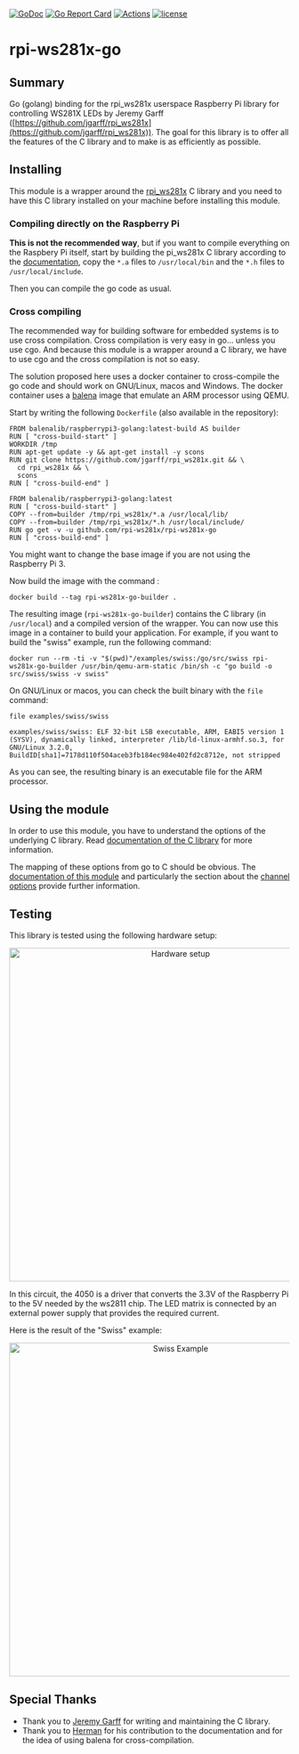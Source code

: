 [![GoDoc](https://godoc.org/github.com/rpi-ws281x/rpi-ws281x-go?status.svg)](http://godoc.org/github.com/rpi-ws281x/rpi-ws281x-go)
[![Go Report Card](https://goreportcard.com/badge/github.com/rpi-ws281x/rpi-ws281x-go)](https://goreportcard.com/report/github.com/rpi-ws281x/rpi-ws281x-go)
[![Actions](https://github.com/rpi-ws281x/rpi-ws281x-go/workflows/CI/badge.svg)](https://github.com/rpi-ws281x/rpi-ws281x-go/actions)
[![license](https://img.shields.io/github/license/rpi-ws281x/rpi-ws281x-go.svg)](https://github.com/rpi-ws281x/rpi-ws281x-go)

# rpi-ws281x-go

## Summary

Go (golang) binding for the rpi_ws281x userspace Raspberry Pi library for controlling WS281X LEDs by Jeremy Garff ([https://github.com/jgarff/rpi_ws281x](https://github.com/jgarff/rpi_ws281x)). The goal for this library is to offer all the features of the C library and to make is as efficiently as possible.

## Installing

This module is a wrapper around the [rpi_ws281x](https://github.com/jgarff/rpi_ws281x) C library and you need to have this C library installed on your machine before installing this module.

### Compiling directly on the Raspberry Pi

**This is not the recommended way**, but if you want to compile everything on the Raspbery Pi itself, start by building
the pi_ws281x C library according to the [documentation](https://github.com/jgarff/rpi_ws281x#build),
copy the `*.a` files to `/usr/local/bin` and the `*.h` files to `/usr/local/include`.

Then you can compile the go code as usual.

### Cross compiling

The recommended way for building software for embedded systems is to use cross compilation. Cross compilation is very
easy in go... unless you use cgo. And because this module is a wrapper around a C library, we have to use cgo and the
cross compilation is not so easy.

The solution proposed here uses a docker container to cross-compile the go code and should work on GNU/Linux, macos
and Windows. The docker container uses a [balena](https://www.balena.io/) image that emulate an ARM processor using QEMU.

Start by writing the following `Dockerfile` (also available in the repository):

```
FROM balenalib/raspberrypi3-golang:latest-build AS builder
RUN [ "cross-build-start" ]
WORKDIR /tmp
RUN apt-get update -y && apt-get install -y scons
RUN git clone https://github.com/jgarff/rpi_ws281x.git && \
  cd rpi_ws281x && \
  scons
RUN [ "cross-build-end" ]

FROM balenalib/raspberrypi3-golang:latest
RUN [ "cross-build-start" ]
COPY --from=builder /tmp/rpi_ws281x/*.a /usr/local/lib/
COPY --from=builder /tmp/rpi_ws281x/*.h /usr/local/include/
RUN go get -v -u github.com/rpi-ws281x/rpi-ws281x-go
RUN [ "cross-build-end" ]
```

You might want to change the base image if you are not using the Raspberry Pi 3.

Now build the image with the command :

```
docker build --tag rpi-ws281x-go-builder .
```

The resulting image (`rpi-ws281x-go-builder`) contains the C library (in `/usr/local`) and a compiled version of the wrapper.
You can now use this image in a container to build your application. For example, if you want to build
the "swiss" example, run the following command:

```
docker run --rm -ti -v "$(pwd)"/examples/swiss:/go/src/swiss rpi-ws281x-go-builder /usr/bin/qemu-arm-static /bin/sh -c "go build -o src/swiss/swiss -v swiss"
```

On GNU/Linux or macos, you can check the built binary with the `file` command:

```
file examples/swiss/swiss

examples/swiss/swiss: ELF 32-bit LSB executable, ARM, EABI5 version 1 (SYSV), dynamically linked, interpreter /lib/ld-linux-armhf.so.3, for GNU/Linux 3.2.0, BuildID[sha1]=7178d110f504aceb3fb184ec984e402fd2c8712e, not stripped
```

As you can see, the resulting binary is an executable file for the ARM processor.

## Using the module

In order to use this module, you have to understand the options of the underlying C library. Read [documentation of the C library](https://github.com/jgarff/rpi_ws281x) for more information.

The mapping of these options from go to C should be obvious. The [documentation of this module](https://godoc.org/github.com/rpi-ws281x/rpi-ws281x-go) and particularly the section about the [channel options](https://godoc.org/github.com/rpi-ws281x/rpi-ws281x-go#ChannelOption) provide further information.

## Testing

This library is tested using the following hardware setup:

<p align="center">
  <img src="https://i.imgur.com/jodJKUp.png" width="600" title="Hardware setup">
</p>

In this circuit, the 4050 is a driver that converts the 3.3V of the Raspberry Pi to the 5V needed by the ws2811 chip. The LED matrix is connected by an external power supply that provides the required current.

Here is the result of the "Swiss" example:

<p align="center">
  <img src="https://i.imgur.com/pgdvBY0.jpg" width="600" title="Swiss Example">
</p>

## Special Thanks

* Thank you to [Jeremy Garff](https://github.com/jgarff) for writing and maintaining the C library.
* Thank you to [Herman](https://github.com/hermanbanken) for his contribution to the documentation and for the idea of using balena for cross-compilation.